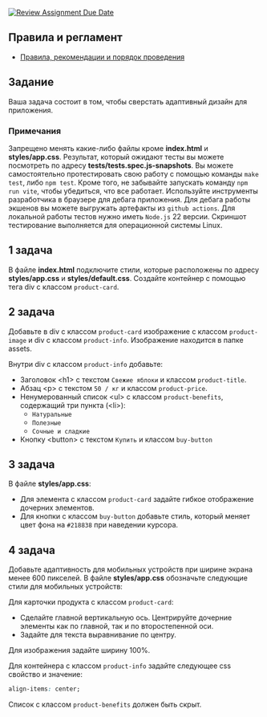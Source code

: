 [![Review Assignment Due Date](https://classroom.github.com/assets/deadline-readme-button-22041afd0340ce965d47ae6ef1cefeee28c7c493a6346c4f15d667ab976d596c.svg)](https://classroom.github.com/a/v3KW8rKB)
## Правила и регламент

- [Правила, рекомендации и порядок проведения](https://github.com/hexlet-college-students/exam-rules)

## Задание

Ваша задача состоит в том, чтобы сверстать адаптивный дизайн для приложения.
  
### Примечания

Запрещено менять какие-либо файлы кроме **index.html** и **styles/app.css**.
Результат, который ожидают тесты вы можете посмотреть по адресу **tests/tests.spec.js-snapshots**.
Вы можете самостоятельно протестировать свою работу с помощью команды `make test`, либо `npm test`.
Кроме того, не забывайте запускать команду `npm run vite`, чтобы убедиться, что все работает. Используйте инструменты разработчика в браузере для дебага приложения.
Для дебага работы экшенов вы можете выгружать артефакты из `github actions`. Для локальной работы тестов нужно иметь `Node.js` 22 версии.
Скриншот тестирование выполняется для операционной системы Linux.

## 1 задача

В файле **index.html** подключите стили, которые расположены по адресу **styles/app.css** и **styles/default.css**. Создайте контейнер с помощью тега div с классом `product-card`.
  
## 2 задача

 Добавьте в div с классом `product-card` изображение с классом `product-image` и div с классом `product-info`. Изображение находится в папке assets.

 Внутри div с классом `product-info` добавьте:

- Заголовок \<h1\> с текстом `Свежие яблоки` и классом `product-title`.
- Абзац \<p\> с текстом `50 / кг` и классом `product-price`.
- Ненумерованный список \<ul\> с классом `product-benefits`, содержащий три пункта (\<li\>):
  - `Натуральные`
  - `Полезные`
  - `Сочные и сладкие`
- Кнопку \<button\> с текстом `Купить` и классом `buy-button`

## 3 задача

В файле **styles/app.css**:

- Для элемента с классом `product-card` задайте гибкое отображение дочерних элементов.
- Для кнопки с классом `buy-button` добавьте стиль, который меняет цвет фона на `#218838` при наведении курсора.

## 4 задача

Добавьте адаптивность для мобильных устройств при ширине экрана менее 600 пикселей.
В файле **styles/app.css** обозначьте следующие стили для мобильных устройств:

Для карточки продукта с классом `product-card`:

- Сделайте главной вертикальную ось. Центрируйте дочерние элементы как по главной, так и по второстепенной оси.
- Задайте для текста выравнивание по центру.

Для изображения задайте ширину 100%.

Для контейнера с классом `product-info` задайте следующее css свойство и значение:

```css
align-items: center;
```

Список с классом `product-benefits` должен быть скрыт.
